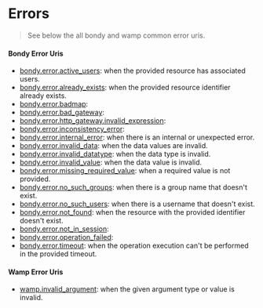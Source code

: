 # Errors
> See below the all bondy and wamp common error uris.

#### Bondy Error Uris

* [bondy.error.active_users](/reference/wamp_api/errors/active_sers): when the provided resource has associated users.
* [bondy.error.already_exists](/reference/wamp_api/errors/already_exists): when the provided resource identifier already exists.
* [bondy.error.badmap]():
* [bondy.error.bad_gateway]():
* [bondy.error.http_gateway.invalid_expression]():
* [bondy.error.inconsistency_error]():
* [bondy.error.internal_error](/reference/wamp_api/errors/internal_error): when there is an internal or unexpected error.
* [bondy.error.invalid_data](/reference/wamp_api/errors/invalid_data): when the data values are invalid.
* [bondy.error.invalid_datatype](/reference/wamp_api/errors/invalid_datatype): when the data type is invalid.
* [bondy.error.invalid_value](/reference/wamp_api/errors/invalid_value): when the data value is invalid.
* [bondy.error.missing_required_value](/reference/wamp_api/errors/missing_required_value): when a required value is not provided.
* [bondy.error.no_such_groups](/reference/wamp_api/errors/no_such_groups): when there is a group name that doesn't exist.
* [bondy.error.no_such_users](/reference/wamp_api/errors/no_such_users): when there is a username that doesn't exist.
* [bondy.error.not_found](/reference/wamp_api/errors/not_found): when the resource with the provided identifier doesn't exist.
* [bondy.error.not_in_session]():
* [bondy.error.operation_failed]():
* [bondy.error.timeout](/reference/wamp_api/errors/timeout): when the operation execution can't be performed in the provided timeout.


#### Wamp Error Uris

* [wamp.invalid_argument](/reference/wamp_api/errors/wamp_invalid_argument): when the given argument type or value is invalid.